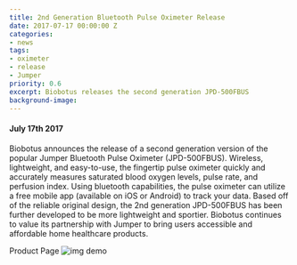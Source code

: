 ```yaml
---
title: 2nd Generation Bluetooth Pulse Oximeter Release
date: 2017-07-17 00:00:00 Z
categories:
- news
tags:
- oximeter
- release
- Jumper
priority: 0.6
excerpt: Biobotus releases the second generation JPD-500FBUS
background-image: 
---
```


#### July 17th 2017

Biobotus announces the release of a second generation version of the popular Jumper Bluetooth Pulse Oximeter (JPD-500FBUS).  Wireless, lightweight, and easy-to-use, the fingertip pulse oximeter quickly and accurately measures saturated blood oxygen levels, pulse rate, and perfusion index.  Using bluetooth capabilities, the pulse oximeter can utilize a free mobile app (available on iOS or Android) to track your data.  Based off of the reliable original design, the 2nd generation JPD-500FBUS has been further developed to be more lightweight and sportier.  Biobotus continues to value its partnership with Jumper to bring users accessible and affordable home healthcare products.

Product Page
![img demo](/images/banner.jpg)

